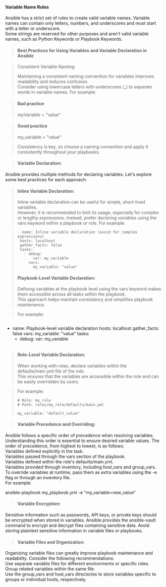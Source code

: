 #### Variable Name Rules

Ansible has a strict set of rules to create valid variable names. Variable names can contain only letters, numbers, and underscores and must start with a letter or underscore.   
Some strings are reserved for other purposes and aren’t valid variable names, such as Python Keywords or Playbook Keywords.  

>#### Best Practices for Using Variables and Variable Declaration in Ansible  

>Consistent Variable Naming:
>  
>Maintaining a consistent naming convention for variables improves readability and reduces confusion.   
>Consider using lowercase letters with underscores (_) to separate words in variable names. For example:  

>#### Bad practice
>myVariable = "value"

>#### Good practice
>my_variable = "value"

>Consistency is key, so choose a naming convention and apply it consistently throughout your playbooks.  

>#### Variable Declaration:  
Ansible provides multiple methods for declaring variables. Let's explore some best practices for each approach:  

>#### Inline Variable Declaration:
>Inline variable declaration can be useful for simple, short-lived variables.   
>However, it is recommended to limit its usage, especially for complex or lengthy expressions. Instead, prefer declaring variables using the vars keyword within a playbook or role. For example:  

>```
>- name: Inline variable declaration (avoid for complex expressions)
>  hosts: localhost
>  gather_facts: false
>  tasks:
>    - debug:
>        var: my_variable
>      vars:
>        my_variable: "value"
>```
>  
>#### Playbook-Level Variable Declaration:
>
>Defining variables at the playbook level using the vars keyword makes them accessible across all tasks within the playbook.  
>This approach helps maintain consistency and simplifies playbook maintenance.  

>For example:  

>```
- name: Playbook-level variable declaration
  hosts: localhost
  gather_facts: false
  vars:
    my_variable: "value"
  tasks:
    - debug:
        var: my_variable
>```

>#### Role-Level Variable Declaration:  
>When working with roles, declare variables within the defaults/main.yml file of the role.  
>This ensures that the variables are accessible within the role and can be easily overridden by users.   

>For example:  
>```
># Role: my_role
># Path: roles/my_role/defaults/main.yml
>
>my_variable: "default_value"
>```

>#### Variable Precedence and Overriding:  
Ansible follows a specific order of precedence when resolving variables. Understanding this order is essential to ensure desired variable values. 
The order of precedence, from highest to lowest, is as follows:    
Variables defined explicitly in the task.    
Variables passed through the vars section of the playbook.  
Variables defined within the role's defaults/main.yml.  
Variables provided through inventory, including host_vars and group_vars.  
To override variables at runtime, pass them as extra variables using the -e flag or through an inventory file.   
For example:  
  
ansible-playbook my_playbook.yml -e "my_variable=new_value"  

>#### Variable Encryption:
Sensitive information such as passwords, API keys, or private keys should be encrypted when stored in variables. 
Ansible provides the ansible-vault command to encrypt and decrypt files containing sensitive data. Avoid storing plaintext sensitive information in variable files or playbooks.  
  
>#### Variable Files and Organization:  
Organizing variable files can greatly improve playbook maintenance and readability. Consider the following recommendations:  
Use separate variable files for different environments or specific roles.  
Group related variables within the same file.  
Use the group_vars and host_vars directories to store variables specific to groups or individual hosts, respectively.  
